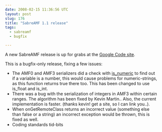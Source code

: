 ```yaml
---
date: 2008-02-15 11:36:56 UTC
layout: post
slug: 176
title: "SabreAMF 1.1 release"
tags:
  - sabreamf
  - bugfix

---
```

<p>A new SabreAMF release is up for grabs at the <a href="http://code.google.com/p/sabreamf/">Google Code site</a>.</p>

<p>This is a bugfix-only release, fixing a few issues:</p>

<ul>
  <li>The AMF0 and AMF3 serializers did a check with <a href="http://www.php.net/is_numeric">is_numeric</a> to find out if a variable is a number, this would cause problems for numeric-strings, as this function returns true there too. This has been changed to use is_float and is_int.</li>
  <li>There was a bug with the serialization of integers in AMF3 within certain ranges. The algorithm has been fixed by Kevin Martin.. Also, the current implementation is faster. (thanks kevin! get a site, so I can link you..).</li>
  <li>When onGetRemoteClass returns an incorrect value (something else than false or a string) an incorrect exception would be thrown, this is fixed as well.</li>
  <li>Coding standards tid-bits</li>
</ul>
